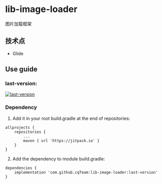 # lib-image-loader
图片加载框架

## 技术点
* Glide

## Use guide
### last-version: 
[![last-version](https://jitpack.io/v/cqTeam/lib-image-loader.svg)](https://jitpack.io/#cqTeam/lib-image-loader)

### Dependency
1. Add it in your root build.gradle at the end of repositories:
```
allprojects {
    repositories {
    	...
        maven { url 'https://jitpack.io' }
    }
}
```

2. Add the dependency to module build.gradle:
```
dependencies {
    implementation 'com.github.cqTeam:lib-image-loader:last-version'
}
```
